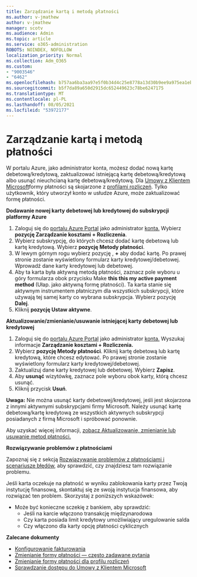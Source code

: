 ```yaml
---
title: Zarządzanie kartą i metodą płatności
ms.author: v-jmathew
author: v-jmathew
manager: scotv
ms.audience: Admin
ms.topic: article
ms.service: o365-administration
ROBOTS: NOINDEX, NOFOLLOW
localization_priority: Normal
ms.collection: Adm_O365
ms.custom:
- "9003546"
- "6462"
ms.openlocfilehash: b757aa6ba3aa97e5f0b34d4c25e8778a13d30b9ee9a975ea1eb28a6afba4f8c7
ms.sourcegitcommit: b5f7da89a650d2915dc652449623c78be6247175
ms.translationtype: MT
ms.contentlocale: pl-PL
ms.lasthandoff: 08/05/2021
ms.locfileid: "53972177"
---
```

# <a name="manage-card-and-payment-method"></a>Zarządzanie kartą i metodą płatności

W portalu Azure, jako administrator konta, możesz dodać nową kartę debetową/kredytową, zaktualizować istniejącą kartę debetową/kredytową albo usunąć nieuchcianą kartę debetową/kredytową. Dla [Umowy z Klientem Microsoft](https://docs.microsoft.com/azure/billing/billing-how-to-change-credit-card?WT.mc_id=Portal-Microsoft_Azure_Support#check-access-to-a-microsoft-customer-agreement)formy płatności są skojarzone z [profilami rozliczeń](https://docs.microsoft.com/azure/billing/billing-how-to-change-credit-card?WT.mc_id=Portal-Microsoft_Azure_Support#change-payment-method-for-a-billing-profile). Tylko użytkownik, który utworzył konto w usłudze Azure, może zaktualizować formę płatności.

**Dodawanie nowej karty debetowej lub kredytowej do subskrypcji platformy Azure**

1. Zaloguj się do [portalu Azure Portal](https://ms.portal.azure.com/) jako administrator [konta.](https://docs.microsoft.com/azure/cost-management-billing/manage/billing-subscription-transfer?WT.mc_id=Portal-Microsoft_Azure_Support#whoisaa) Wybierz **pozycję Zarządzanie kosztami + Rozliczenia**.
2. Wybierz subskrypcję, do których chcesz dodać kartę debetową lub kartę kredytową. Wybierz **pozycję Metody płatności**.
3. W lewym górnym rogu wybierz pozycję , **+** aby dodać kartę. Po prawej stronie zostanie wyświetlony formularz karty kredytowej/debetowej. Wprowadź dane karty kredytowej lub debetowej.
4. Aby ta karta była aktywną metodą płatności, zaznacz pole wyboru u góry formularza obok przycisku Make **this this my active payment method** (Ułap. jako aktywną formę płatności). Ta karta stanie się aktywnym instrumentem płatniczym dla wszystkich subskrypcji, które używają tej samej karty co wybrana subskrypcja. Wybierz pozycję **Dalej**.
5. Kliknij **pozycję Ustaw aktywne**. 
 
**Aktualizowanie/zmienianie/usuwanie istniejącej karty debetowej lub kredytowej**

1.  Zaloguj się do [portalu Azure Portal](https://portal.azure.com/) jako administrator [konta.](https://docs.microsoft.com/azure/billing/billing-subscription-transfer?WT.mc_id=Portal-Microsoft_Azure_Support#whoisaa) Wyszukaj informacje **Zarządzanie kosztami + Rozliczenia.**
2.  Wybierz **pozycję Metody płatności**. Kliknij kartę debetową lub kartę kredytową, które chcesz edytować. Po prawej stronie zostanie wyświetlony formularz karty kredytowej/debetowej.
3.  Zaktualizuj dane karty kredytowej lub debetowej. Wybierz **Zapisz**.
4.  Aby **usunąć** wizytówkę, zaznacz pole wyboru obok karty, którą chcesz usunąć.
5.  Kliknij przycisk **Usuń**.

**Uwaga:** Nie można usunąć karty debetowej/kredytowej, jeśli jest skojarzona z innymi aktywnymi subskrypcjami firmy Microsoft. Należy usunąć kartę debetową/kartę kredytową ze wszystkich aktywnych subskrypcji posiadanych z firmą Microsoft i spróbować ponownie.

Aby uzyskać więcej informacji, [zobacz Aktualizowanie, zmienianie lub usuwanie metod płatności.](https://docs.microsoft.com/azure/billing/billing-how-to-change-credit-card?WT.mc_id=Portal-Microsoft_Azure_Support)

**Rozwiązywanie problemów z płatnościami**

Zapoznaj się z sekcją [Rozwiązywanie problemów z płatnościami i scenariusze błędów](https://docs.microsoft.com/azure/cost-management-billing/manage/billing-troubleshoot-azure-payment-issues), aby sprawdzić, czy znajdziesz tam rozwiązanie problemu.

Jeśli karta oczekuje na płatność w wyniku zablokowania karty przez Twoją instytucję  finansową, skontaktuj się ze swoją instytucja finansowa, aby rozwiązać ten problem. Skorzystaj z poniższych wskazówek:

- Może być konieczne sczekię z bankiem, aby sprawdzić: 
    - Jeśli na karcie włączono transakcję międzynarodowa
    - Czy karta posiada limit kredytowy umożliwiający uregulowanie salda
    - Czy włączono dla karty opcję płatności cyklicznych

**Zalecane dokumenty**

- [Konfigurowanie fakturowania](https://docs.microsoft.com/azure/cost-management-billing/manage/pay-by-invoice)
- [Zmienianie formy płatności — często zadawane pytania](https://docs.microsoft.com/azure/cost-management-billing/manage/change-credit-card?WT.mc_id=Portal-Microsoft_Azure_Support#frequently-asked-questions)
- [Zmienianie formy płatności dla profilu rozliczeń](https://docs.microsoft.com/azure/cost-management-billing/manage/change-credit-card?WT.mc_id=Portal-Microsoft_Azure_Support#change-payment-method-for-a-billing-profile)
- [Sprawdzanie dostępu do Umowy z Klientem Microsoft](https://docs.microsoft.com/azure/cost-management-billing/manage/change-credit-card?WT.mc_id=Portal-Microsoft_Azure_Support#check-access-to-a-microsoft-customer-agreement)
